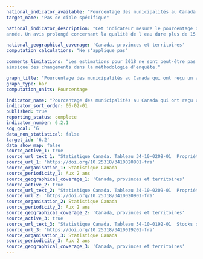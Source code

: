 ```yaml
---
national_indicator_available: "Pourcentage des municipalités au Canada qui ont reçu un avis prolongé concernant la qualité de l’eau potable"
target_name: "Pas de cible spécifique"

national_indicator_description: "Cet indicateur mesure le pourcentage des municipalités au Canada qui ont reçu un avis prolongé concernant la qualité de l’eau potable par 
année. Un avis prolongé concernant la qualité de l'eau dure plus de 15 jours."

national_geographical_coverage: 'Canada, provinces et territoires' 
computation_calculations: "Ne s'applique pas"

comments_limitations: "Les estimations pour 2018 ne sont peut-être pas comparables à celle pour 2016 en raison d'une amélioration de la couverture et des définitions 
ainsique des changements dans la méthodologie d'enquête."

graph_title: "Pourcentage des municipalités au Canada qui ont reçu un avis prolongé concernant la qualité de l’eau potable"
graph_type: bar
computation_units: Pourcentage

indicator_name: "Pourcentage des municipalités au Canada qui ont reçu un avis prolongé concernant la qualité de l’eau potable"
indicator_sort_order: 06-02-01
published: true
reporting_status: complete
indicator_number: 6.2.1
sdg_goal: '6'
data_non_statistical: false
target_id: '6.2'
data_show_map: false
source_active_1: true
source_url_text_1: "Statistique Canada. Tableau 34-10-0208-01  Propriétaires publics d’actifs relatifs à l’eau potable selon le nombre d’avis concernant la qualité de l’eau potable qui ont excédé 15 jours, Infrastructure Canada"
source_url_1: 'https://doi.org/10.25318/3410020801-fra'
source_organisation_1: Statistique Canada
source_periodicity_1: Aux 2 ans
source_geographical_coverage_1: 'Canada, provinces et territoires'
source_active_2: true
source_url_text_2: "Statistique Canada. Tableau 34-10-0209-01  Propriétaires municipaux d’actifs relatifs à l’eau potable selon le nombre d’avis concernant la qualité de l’eau potable qui ont excédé 15 jours, la zone (urbaine ou rurale) et la taille de la population, Infrastructure Canada"
source_url_2: 'https://doi.org/10.25318/3410020901-fra'
source_organisation_2: Statistique Canada
source_periodicity_2: Aux 2 ans
source_geographical_coverage_2: 'Canada, provinces et territoires'
source_active_3: true
source_url_text_3: "Statistique Canada. Tableau 34-10-0192-01  Stocks d'actifs relatifs à l’eau potable de propriété publique, Infrastructure Canada"
source_url_3: 'https://doi.org/10.25318/3410019201-fra'
source_organisation_3: Statistique Canada
source_periodicity_3: Aux 2 ans
source_geographical_coverage_3: 'Canada, provinces et territoires'
---
```

